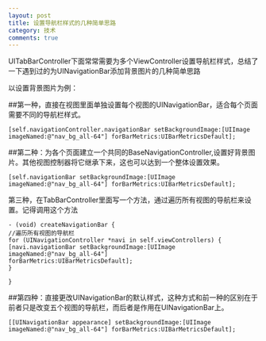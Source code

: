 ```yaml
---
layout: post
title: 设置导航栏样式的几种简单思路
category: 技术
comments: true
---
```


UITabBarController下面常常需要为多个ViewController设置导航栏样式，总结了一下遇到过的为UINavigationBar添加背景图片的几种简单思路

以设置背景图片为例：

##第一种，直接在视图里面单独设置每个视图的UINavigationBar，适合每个页面需要不同的导航栏样式。
```
[self.navigationController.navigationBar setBackgroundImage:[UIImage imageNamed:@"nav_bg_all-64"] forBarMetrics:UIBarMetricsDefault];
```
##第二种：为各个页面建立一个共同的BaseNavigationController,设置好背景图片。其他视图控制器将它继承下来，这也可以达到一个整体设置效果。
```
[self.navigationBar setBackgroundImage:[UIImage imageNamed:@"nav_bg_all-64"] forBarMetrics:UIBarMetricsDefault];
```
第三种，在TabBarController里面写一个方法，通过遍历所有视图的导航栏来设置。记得调用这个方法

```
- (void) createNavigationBar {
//遍历所有视图的导航栏
for (UINavigationController *navi in self.viewControllers) {
[navi.navigationBar setBackgroundImage:[UIImage imageNamed:@"nav_bg_all-64"]             forBarMetrics:UIBarMetricsDefault];
}

}
```
##第四种：直接更改UINavigationBar的默认样式，这种方式和前一种的区别在于前者只是改变五个视图的导航栏，而后者是作用在UINavigationBar上。
```
[[UINavigationBar appearance] setBackgroundImage:[UIImage imageNamed:@"nav_bg_all-64"] forBarMetrics:UIBarMetricsDefault];
```